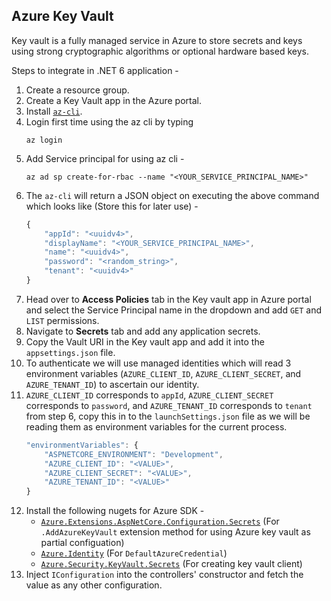 ## Azure Key Vault

Key vault is a fully managed service in Azure to store secrets and keys using strong cryptographic algorithms or optional hardware based keys.

Steps to integrate in .NET 6 application -
1. Create a resource group.
2. Create a Key Vault app in the Azure portal.
3. Install [`az-cli`](https://docs.microsoft.com/en-us/cli/azure/install-azure-cli).
4. Login first time using the az cli by typing 
    ```
    az login
    ```
5. Add Service principal for using az cli - 
    ```
    az ad sp create-for-rbac --name "<YOUR_SERVICE_PRINCIPAL_NAME>"
    ```
6. The `az-cli` will return a JSON object on executing the above command which looks like (Store this for later use) -
    ```javascript
    {
        "appId": "<uuidv4>",
        "displayName": "<YOUR_SERVICE_PRINCIPAL_NAME>",
        "name": "<uuidv4>",
        "password": "<random_string>",
        "tenant": "<uuidv4>"
    }
    ```
7. Head over to **Access Policies** tab in the Key vault app in Azure portal and select the Service Principal name in the dropdown and add `GET` and `LIST` permissions.
8. Navigate to **Secrets** tab and add any application secrets.
9. Copy the Vault URI in the Key vault app and add it into the `appsettings.json` file.
10. To authenticate we will use managed identities which will read 3 environment variables (`AZURE_CLIENT_ID`, `AZURE_CLIENT_SECRET`, and `AZURE_TENANT_ID`) to ascertain our identity.
11. `AZURE_CLIENT_ID` corresponds to `appId`, `AZURE_CLIENT_SECRET` corresponds to `password`, and `AZURE_TENANT_ID` corresponds to `tenant` from step 6, copy this in to the `launchSettings.json` file as we will be reading them as environment variables for the current process.
    ```javascript
    "environmentVariables": {
        "ASPNETCORE_ENVIRONMENT": "Development",
        "AZURE_CLIENT_ID": "<VALUE>",
        "AZURE_CLIENT_SECRET": "<VALUE>",
        "AZURE_TENANT_ID": "<VALUE>"
    }
    ```
12. Install the following nugets for Azure SDK -
    - [`Azure.Extensions.AspNetCore.Configuration.Secrets`](https://www.nuget.org/packages/Azure.Extensions.AspNetCore.Configuration.Secrets) (For `.AddAzureKeyVault` extension method for using Azure key vault as partial configuation)
    - [`Azure.Identity`](https://www.nuget.org/packages/Azure.Identity/) (For `DefaultAzureCredential`)
    - [`Azure.Security.KeyVault.Secrets`](https://www.nuget.org/packages/Azure.Security.KeyVault.Secrets/) (For creating key vault client)
13. Inject `IConfiguration` into the controllers' constructor and fetch the value as any other configuration.